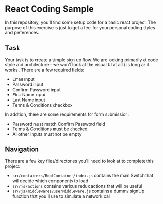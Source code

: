# React Coding Sample

In this repository, you'll find some setup code for a basic react project. The purpose of this exercise is just to get a feel for your personal coding styles and preferences.

## Task

Your task is to create a simple sign up flow. We are looking primarily at code style and architecture - we won't look at the visual UI at all (as long as it works). There are a few required fields:

- Email input
- Password input
- Confirm Password input
- First Name input
- Last Name input
- Terms & Conditions checkbox

In addition, there are some requirements for form submission:

- Password must match Confirm Password field
- Terms & Conditions must be checked
- All other inputs must not be empty

## Navigation

There are a few key files/directories you'll need to look at to complete this project:

- `src/containers/RootContainer/index.js` contains the main Switch that will decide which components to load
- `src/js/actions` contains various redux actions that will be useful
- `src/js/middlewares/userMiddleware.js` contains a dummy signUp function that you'll use to simulate a network call
